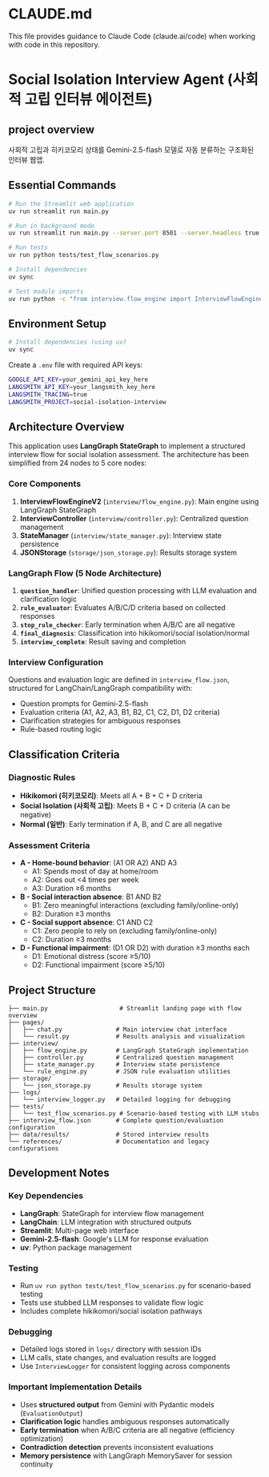 # CLAUDE.md

This file provides guidance to Claude Code (claude.ai/code) when working with code in this repository.

# Social Isolation Interview Agent (사회적 고립 인터뷰 에이전트)

## project overview
사회적 고립과 히키코모리 상태를 Gemini-2.5-flash 모델로 자동 분류하는 구조화된 인터뷰 웹앱.

## Essential Commands

```bash
# Run the Streamlit web application
uv run streamlit run main.py

# Run in background mode
uv run streamlit run main.py --server.port 8501 --server.headless true

# Run tests
uv run python tests/test_flow_scenarios.py

# Install dependencies
uv sync

# Test module imports
uv run python -c "from interview.flow_engine import InterviewFlowEngineV2; from storage.json_storage import JSONStorage; print('✅ All modules OK')"
```

## Environment Setup

```bash
# Install dependencies (using uv)
uv sync
```

Create a `.env` file with required API keys:
```bash
GOOGLE_API_KEY=your_gemini_api_key_here
LANGSMITH_API_KEY=your_langsmith_key_here
LANGSMITH_TRACING=true
LANGSMITH_PROJECT=social-isolation-interview
```

## Architecture Overview

This application uses **LangGraph StateGraph** to implement a structured interview flow for social isolation assessment. The architecture has been simplified from 24 nodes to 5 core nodes:

### Core Components

1. **InterviewFlowEngineV2** (`interview/flow_engine.py`): Main engine using LangGraph StateGraph
2. **InterviewController** (`interview/controller.py`): Centralized question management
3. **StateManager** (`interview/state_manager.py`): Interview state persistence
4. **JSONStorage** (`storage/json_storage.py`): Results storage system

### LangGraph Flow (5 Node Architecture)

1. **`question_handler`**: Unified question processing with LLM evaluation and clarification logic
2. **`rule_evaluator`**: Evaluates A/B/C/D criteria based on collected responses
3. **`stop_rule_checker`**: Early termination when A/B/C are all negative
4. **`final_diagnosis`**: Classification into hikikomori/social isolation/normal
5. **`interview_complete`**: Result saving and completion

### Interview Configuration

Questions and evaluation logic are defined in `interview_flow.json`, structured for LangChain/LangGraph compatibility with:
- Question prompts for Gemini-2.5-flash
- Evaluation criteria (A1, A2, A3, B1, B2, C1, C2, D1, D2 criteria)
- Clarification strategies for ambiguous responses
- Rule-based routing logic

## Classification Criteria

### Diagnostic Rules
- **Hikikomori (히키코모리)**: Meets all A + B + C + D criteria
- **Social Isolation (사회적 고립)**: Meets B + C + D criteria (A can be negative)
- **Normal (일반)**: Early termination if A, B, and C are all negative

### Assessment Criteria
- **A - Home-bound behavior**: (A1 OR A2) AND A3
  - A1: Spends most of day at home/room
  - A2: Goes out <4 times per week
  - A3: Duration ≥6 months
- **B - Social interaction absence**: B1 AND B2
  - B1: Zero meaningful interactions (excluding family/online-only)
  - B2: Duration ≥3 months
- **C - Social support absence**: C1 AND C2
  - C1: Zero people to rely on (excluding family/online-only)
  - C2: Duration ≥3 months
- **D - Functional impairment**: (D1 OR D2) with duration ≥3 months each
  - D1: Emotional distress (score ≥5/10)
  - D2: Functional impairment (score ≥5/10)

## Project Structure

```
├── main.py                    # Streamlit landing page with flow overview
├── pages/
│   ├── chat.py               # Main interview chat interface
│   └── result.py             # Results analysis and visualization
├── interview/
│   ├── flow_engine.py        # LangGraph StateGraph implementation
│   ├── controller.py         # Centralized question management
│   ├── state_manager.py      # Interview state persistence
│   └── rule_engine.py        # JSON rule evaluation utilities
├── storage/
│   └── json_storage.py       # Results storage system
├── logs/
│   └── interview_logger.py   # Detailed logging for debugging
├── tests/
│   └── test_flow_scenarios.py # Scenario-based testing with LLM stubs
├── interview_flow.json       # Complete question/evaluation configuration
├── data/results/             # Stored interview results
└── references/               # Documentation and legacy configurations
```

## Development Notes

### Key Dependencies
- **LangGraph**: StateGraph for interview flow management
- **LangChain**: LLM integration with structured outputs
- **Streamlit**: Multi-page web interface
- **Gemini-2.5-flash**: Google's LLM for response evaluation
- **uv**: Python package management

### Testing
- Run `uv run python tests/test_flow_scenarios.py` for scenario-based testing
- Tests use stubbed LLM responses to validate flow logic
- Includes complete hikikomori/social isolation pathways

### Debugging
- Detailed logs stored in `logs/` directory with session IDs
- LLM calls, state changes, and evaluation results are logged
- Use `InterviewLogger` for consistent logging across components

### Important Implementation Details
- Uses **structured output** from Gemini with Pydantic models (`EvaluationOutput`)
- **Clarification logic** handles ambiguous responses automatically
- **Early termination** when A/B/C criteria are all negative (efficiency optimization)
- **Contradiction detection** prevents inconsistent evaluations
- **Memory persistence** with LangGraph MemorySaver for session continuity